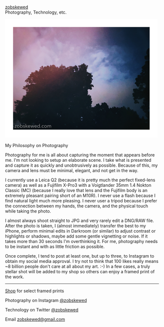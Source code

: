 [zobskewed](http://zobskewed.com)
<br />
Photography, Technology, etc.

<!--![colorful_trees_and_sky_small.jpg](colorful_trees_and_sky_small.jpg)-->
<img src="colorful_trees_and_sky_small.jpg" width="500" />

My Philosophy on Photography

Photography for me is all about capturing the moment that appears before me. I'm not looking to setup an elaborate scene. I take what is presented and capture it as quickly and unobtrusively as possible. Because of this, my camera and lens must be minimal, elegant, and not get in the way.

I currently use a Leica Q2 (because it is pretty much the perfect fixed-lens camera) as well as a Fujifilm X-Pro3 with a Voigtlander 35mm 1.4 Nokton Classic (MC) (because I really love that lens and the Fujifilm body is an extremely pleasant pairing short of an M10R). I never use a flash because I find natural light much more pleasing. I never user a tripod because I prefer the connection between my hands, the camera, and the physical touch while taking the photo.

I almost always shoot straight to JPG and very rarely edit a DNG/RAW file. After the photo is taken, I (almost immediately) transfer the best to my iPhone, perform minimal edits in Darkroom (or similar) to adjust contrast or highlights or shadows, maybe add some gentle vignetting or noise. If it takes more than 30 seconds I'm overthinking it. For me, photography needs to be instant and with as little friction as possible. 

Once complete, I tend to post at least one, but up to three, to Instagram to obtain my social media approval. I try not to think that 100 likes really means ~8 billion people don't care at all about my art. :-) In a few cases, a truly stellar shot will be added to my shop so others can enjoy a framed print of the work.

<hr />

[Shop](http://shop.zobskewed.com/) for select framed prints

Photography on Instagram [@zobskewed](http://zobskewed.com/instagram)

Technology on Twitter [@zobskewed](http://zobskewed.com/twitter)

Email [zobskewed@gmail.com](mailto:zobskewed@gmail.com)

<!--
[Visit Amazon](https://www.amazon.com/?&_encoding=UTF8&tag=zobskewed-20&linkCode=ur2&linkId=89d99b8bc966b26db86a1e808a43a895&camp=1789&creative=9325)
-->
